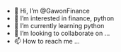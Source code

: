 - 👋 Hi, I’m @GawonFinance
- 👀 I’m interested in finance, python
- 🌱 I’m currently learning python
- 💞️ I’m looking to collaborate on ...
- 📫 How to reach me ...

<!---
GawonFinance/GawonFinance is a ✨ special ✨ repository because its `README.md` (this file) appears on your GitHub profile.
You can click the Preview link to take a look at your changes.
--->
